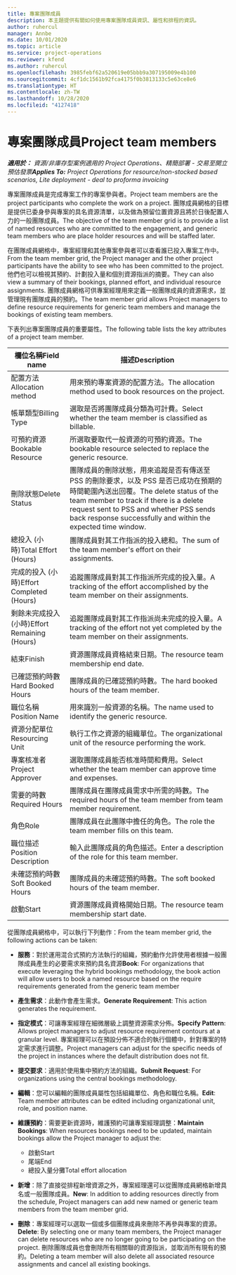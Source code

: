```yaml
---
title: 專案團隊成員
description: 本主題提供有關如何使用專案團隊成員資訊、屬性和排程的資訊。
author: ruhercul
manager: Annbe
ms.date: 10/01/2020
ms.topic: article
ms.service: project-operations
ms.reviewer: kfend
ms.author: ruhercul
ms.openlocfilehash: 3985febf62a520619e05bbb9a307195009e4b100
ms.sourcegitcommit: 4cf1dc1561b92fca4175f0b3813133c5e63ce8e6
ms.translationtype: HT
ms.contentlocale: zh-TW
ms.lasthandoff: 10/28/2020
ms.locfileid: "4127418"
---
```

# <a name="project-team-members"></a><span data-ttu-id="9713e-103">專案團隊成員</span><span class="sxs-lookup"><span data-stu-id="9713e-103">Project team members</span></span>

<span data-ttu-id="9713e-104">_**適用於：** 資源/非庫存型案例適用的 Project Operations、精簡部署 - 交易至開立預估發票_</span><span class="sxs-lookup"><span data-stu-id="9713e-104">_**Applies To:** Project Operations for resource/non-stocked based scenarios, Lite deployment - deal to proforma invoicing_</span></span>

<span data-ttu-id="9713e-105">專案團隊成員是完成專案工作的專案參與者。</span><span class="sxs-lookup"><span data-stu-id="9713e-105">Project team members are the project participants who complete the work on a project.</span></span> <span data-ttu-id="9713e-106">團隊成員網格的目標是提供已委身參與專案的具名資源清單，以及做為預留位置資源且將於日後配置人力的一般團隊成員。</span><span class="sxs-lookup"><span data-stu-id="9713e-106">The objective of the team member grid is to provide a list of named resources who are committed to the engagement, and generic team members who are place holder resources and will be staffed later.</span></span>

<span data-ttu-id="9713e-107">在團隊成員網格中，專案經理和其他專案參與者可以查看誰已投入專案工作中。</span><span class="sxs-lookup"><span data-stu-id="9713e-107">From the team member grid, the Project manager and the other project participants have the ability to see who has been committed to the project.</span></span> <span data-ttu-id="9713e-108">他們也可以檢視其預約、計劃投入量和個別資源指派的摘要。</span><span class="sxs-lookup"><span data-stu-id="9713e-108">They can also view a summary of their bookings, planned effort, and individual resource assignments.</span></span> <span data-ttu-id="9713e-109">團隊成員網格可供專案經理用來定義一般團隊成員的資源需求，並管理現有團隊成員的預約。</span><span class="sxs-lookup"><span data-stu-id="9713e-109">The team member grid allows Project managers to define resource requirements for generic team members and manage the bookings of existing team members.</span></span>

<span data-ttu-id="9713e-110">下表列出專案團隊成員的重要屬性。</span><span class="sxs-lookup"><span data-stu-id="9713e-110">The following table lists the key attributes of a project team member.</span></span>

| <span data-ttu-id="9713e-111">欄位名稱</span><span class="sxs-lookup"><span data-stu-id="9713e-111">Field name</span></span>          | <span data-ttu-id="9713e-112">描述</span><span class="sxs-lookup"><span data-stu-id="9713e-112">Description</span></span>                                                                                                                                                                  |
|--------------------------|-----------------------------------------------------------------------------------------------------------------------------------------------------------------------------------|
| <span data-ttu-id="9713e-113">配置方法</span><span class="sxs-lookup"><span data-stu-id="9713e-113">Allocation method</span></span>        | <span data-ttu-id="9713e-114">用來預約專案資源的配置方法。</span><span class="sxs-lookup"><span data-stu-id="9713e-114">The allocation method used to book resources on the project.</span></span>                                                                         |
| <span data-ttu-id="9713e-115">帳單類型</span><span class="sxs-lookup"><span data-stu-id="9713e-115">Billing Type</span></span>             | <span data-ttu-id="9713e-116">選取是否將團隊成員分類為可計費。</span><span class="sxs-lookup"><span data-stu-id="9713e-116">Select whether the team member is classified as billable.</span></span>                                                                                                                                       |
| <span data-ttu-id="9713e-117">可預約資源</span><span class="sxs-lookup"><span data-stu-id="9713e-117">Bookable Resource</span></span>        | <span data-ttu-id="9713e-118">所選取要取代一般資源的可預約資源。</span><span class="sxs-lookup"><span data-stu-id="9713e-118">The bookable resource selected to replace the generic resource.</span></span>                                                                                                                   |
| <span data-ttu-id="9713e-119">刪除狀態</span><span class="sxs-lookup"><span data-stu-id="9713e-119">Delete Status</span></span>            | <span data-ttu-id="9713e-120">團隊成員的刪除狀態，用來追蹤是否有傳送至 PSS 的刪除要求，以及 PSS 是否已成功在預期的時間範圍內送出回覆。</span><span class="sxs-lookup"><span data-stu-id="9713e-120">The delete status of the team member to track if there is a delete request sent to PSS and whether PSS sends back response successfully and within the expected time window.</span></span> |
| <span data-ttu-id="9713e-121">總投入 (小時)</span><span class="sxs-lookup"><span data-stu-id="9713e-121">Total Effort (Hours)</span></span>     | <span data-ttu-id="9713e-122">團隊成員對其工作指派的投入總和。</span><span class="sxs-lookup"><span data-stu-id="9713e-122">The sum of the team member's effort on their assignments.</span></span>                                                                                                                         |
| <span data-ttu-id="9713e-123">完成的投入 (小時)</span><span class="sxs-lookup"><span data-stu-id="9713e-123">Effort Completed (Hours)</span></span> | <span data-ttu-id="9713e-124">追蹤團隊成員對其工作指派所完成的投入量。</span><span class="sxs-lookup"><span data-stu-id="9713e-124">A tracking of the effort accomplished by the team member on their assignments.</span></span>                                                                                           |
| <span data-ttu-id="9713e-125">剩餘未完成投入 (小時)</span><span class="sxs-lookup"><span data-stu-id="9713e-125">Effort Remaining (Hours)</span></span> | <span data-ttu-id="9713e-126">追蹤團隊成員對其工作指派尚未完成的投入量。</span><span class="sxs-lookup"><span data-stu-id="9713e-126">A tracking of the effort not yet completed by the team member on their assignments.</span></span>                                                                                    |
| <span data-ttu-id="9713e-127">結束</span><span class="sxs-lookup"><span data-stu-id="9713e-127">Finish</span></span>                   | <span data-ttu-id="9713e-128">資源團隊成員資格結束日期。</span><span class="sxs-lookup"><span data-stu-id="9713e-128">The resource team membership end date.</span></span>                                                                                                                                            |
| <span data-ttu-id="9713e-129">已確認預約時數</span><span class="sxs-lookup"><span data-stu-id="9713e-129">Hard Booked Hours</span></span>        | <span data-ttu-id="9713e-130">團隊成員的已確認預約時數。</span><span class="sxs-lookup"><span data-stu-id="9713e-130">The hard booked hours of the team member.</span></span>                                                                                                                                                                |
| <span data-ttu-id="9713e-131">職位名稱</span><span class="sxs-lookup"><span data-stu-id="9713e-131">Position Name</span></span>            | <span data-ttu-id="9713e-132">用來識別一般資源的名稱。</span><span class="sxs-lookup"><span data-stu-id="9713e-132">The name used to identify the generic resource.</span></span>                                                                                                                                   |
| <span data-ttu-id="9713e-133">資源分配單位</span><span class="sxs-lookup"><span data-stu-id="9713e-133">Resourcing Unit</span></span>          | <span data-ttu-id="9713e-134">執行工作之資源的組織單位。</span><span class="sxs-lookup"><span data-stu-id="9713e-134">The organizational unit of the resource performing the work.</span></span>                                                                                                                      |
| <span data-ttu-id="9713e-135">專案核准者</span><span class="sxs-lookup"><span data-stu-id="9713e-135">Project Approver</span></span>         | <span data-ttu-id="9713e-136">選取團隊成員能否核准時間和費用。</span><span class="sxs-lookup"><span data-stu-id="9713e-136">Select whether the team member can approve time and expenses.</span></span>                                                                                                                     |
| <span data-ttu-id="9713e-137">需要的時數</span><span class="sxs-lookup"><span data-stu-id="9713e-137">Required Hours</span></span>           | <span data-ttu-id="9713e-138">團隊成員在團隊成員需求中所需的時數。</span><span class="sxs-lookup"><span data-stu-id="9713e-138">The required hours of the team member from team member requirement.</span></span>                                                                                                                       |
| <span data-ttu-id="9713e-139">角色</span><span class="sxs-lookup"><span data-stu-id="9713e-139">Role</span></span>                     | <span data-ttu-id="9713e-140">團隊成員在此團隊中擔任的角色。</span><span class="sxs-lookup"><span data-stu-id="9713e-140">The role the team member fills on this team.</span></span>                                                                                                                                |
| <span data-ttu-id="9713e-141">職位描述</span><span class="sxs-lookup"><span data-stu-id="9713e-141">Position Description</span></span>     | <span data-ttu-id="9713e-142">輸入此團隊成員的角色描述。</span><span class="sxs-lookup"><span data-stu-id="9713e-142">Enter a description of the role for this team member.</span></span>                                                                                                                             |
| <span data-ttu-id="9713e-143">未確認預約時數</span><span class="sxs-lookup"><span data-stu-id="9713e-143">Soft Booked Hours</span></span>        | <span data-ttu-id="9713e-144">團隊成員的未確認預約時數。</span><span class="sxs-lookup"><span data-stu-id="9713e-144">The soft booked hours of the team member.</span></span>                                                                                                                                                                 |
| <span data-ttu-id="9713e-145">啟動</span><span class="sxs-lookup"><span data-stu-id="9713e-145">Start</span></span>                    | <span data-ttu-id="9713e-146">資源團隊成員資格開始日期。</span><span class="sxs-lookup"><span data-stu-id="9713e-146">The resource team membership start date.</span></span>                                                                                                                                          |

<span data-ttu-id="9713e-147">從團隊成員網格中，可以執行下列動作：</span><span class="sxs-lookup"><span data-stu-id="9713e-147">From the team member grid, the following actions can be taken:</span></span>

- <span data-ttu-id="9713e-148">**服務**：對於運用混合式預約方法執行的組織，預約動作允許使用者根據一般團隊成員產生的必要需求來預約具名資源</span><span class="sxs-lookup"><span data-stu-id="9713e-148">**Book**: For organizations that execute leveraging the hybrid bookings methodology, the book action will allow users to book a named resource based on the require requirements generated from the generic team member</span></span>
- <span data-ttu-id="9713e-149">**產生需求**：此動作會產生需求。</span><span class="sxs-lookup"><span data-stu-id="9713e-149">**Generate Requirement**: This action generates the requirement.</span></span>
- <span data-ttu-id="9713e-150">**指定模式**：可讓專案經理在細微層級上調整資源需求分佈。</span><span class="sxs-lookup"><span data-stu-id="9713e-150">**Specify Pattern**: Allows project managers to adjust resource requirement contours at a granular level.</span></span> <span data-ttu-id="9713e-151">專案經理可以在預設分佈不適合的執行個體中，針對專案的特定需求進行調整。</span><span class="sxs-lookup"><span data-stu-id="9713e-151">Project managers can adjust for the specific needs of the project in instances where the default distribution does not fit.</span></span>
- <span data-ttu-id="9713e-152">**提交要求**：適用於使用集中預約方法的組織。</span><span class="sxs-lookup"><span data-stu-id="9713e-152">**Submit Request**: For organizations using the central bookings methodology.</span></span>
- <span data-ttu-id="9713e-153">**編輯**：您可以編輯的團隊成員屬性包括組織單位、角色和職位名稱。</span><span class="sxs-lookup"><span data-stu-id="9713e-153">**Edit**: Team member attributes can be edited including organizational unit, role, and position name.</span></span>
- <span data-ttu-id="9713e-154">**維護預約**：需要更新資源時，維護預約可讓專案經理調整：</span><span class="sxs-lookup"><span data-stu-id="9713e-154">**Maintain Bookings**: When resources bookings need to be updated, maintain bookings allow the Project manager to adjust the:</span></span>

    - <span data-ttu-id="9713e-155">啟動</span><span class="sxs-lookup"><span data-stu-id="9713e-155">Start</span></span>
    - <span data-ttu-id="9713e-156">尾端</span><span class="sxs-lookup"><span data-stu-id="9713e-156">End</span></span>
    - <span data-ttu-id="9713e-157">總投入量分攤</span><span class="sxs-lookup"><span data-stu-id="9713e-157">Total effort allocation</span></span>

- <span data-ttu-id="9713e-158">**新增**：除了直接從排程新增資源之外，專案經理還可以從團隊成員網格新增具名或一般團隊成員。</span><span class="sxs-lookup"><span data-stu-id="9713e-158">**New**: In addition to adding resources directly from the schedule, Project managers can add new named or generic team members from the team member grid.</span></span>
- <span data-ttu-id="9713e-159">**刪除**：專案經理可以選取一個或多個團隊成員來刪除不再參與專案的資源。</span><span class="sxs-lookup"><span data-stu-id="9713e-159">**Delete**: By selecting one or many team members, the Project manager can delete resources who are no longer going to be participating on the project.</span></span> <span data-ttu-id="9713e-160">刪除團隊成員也會刪除所有相關聯的資源指派，並取消所有現有的預約。</span><span class="sxs-lookup"><span data-stu-id="9713e-160">Deleting a team member will also delete all associated resource assignments and  cancel all existing bookings.</span></span>
